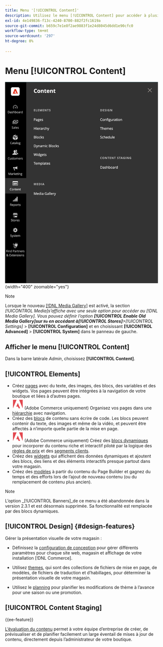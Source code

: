 ```yaml
---
title: Menu '[!UICONTROL Content]'
description: Utilisez le menu [!UICONTROL Content] pour accéder à plusieurs fonctionnalités de gestion du contenu de votre boutique.
exl-id: 4e149836-f13c-4240-8700-882f2fc1619a
source-git-commit: b659c7e1e8f2ae9883f1e24d8045d6dd1e90cfc0
workflow-type: tm+mt
source-wordcount: '297'
ht-degree: 0%

---
```


# Menu [!UICONTROL Content]

![Le menu [!UICONTROL Content] affiché dans l’Admin](./assets/admin-menu-content.png){width="400" zoomable="yes"}

>[!NOTE]
>
>Lorsque le nouveau [[!DNL Media Gallery]](media-gallery.md) est activé, la section _[!UICONTROL Media]_s’affiche avec une seule option pour accéder au [!DNL Media Gallery]. Vous pouvez définir l’option **[!UICONTROL Enable Old Media Gallery]**sur `No` en accédant à&#x200B;**[!UICONTROL Stores]**>_[!UICONTROL Settings]_ > **[!UICONTROL Configuration]** et en choisissant **[!UICONTROL Advanced]** > **[!UICONTROL System]** dans le panneau de gauche.

## Afficher le menu [!UICONTROL Content]

Dans la barre latérale _Admin_, choisissez **[!UICONTROL Content]**.

## [!UICONTROL Elements]

- Créez [pages](pages.md) avec du texte, des images, des blocs, des variables et des widgets. Vos pages peuvent être intégrées à la navigation de votre boutique et liées à d’autres pages.
- ![Adobe Commerce](../assets/adobe-logo.svg) (Adobe Commerce uniquement) Organisez vos pages dans une [hiérarchie](page-hierarchy.md) avec navigation.
- Créez des [blocs](blocks.md) de contenu sans écrire de code. Les blocs peuvent contenir du texte, des images et même de la vidéo, et peuvent être affectés à n’importe quelle partie de la mise en page.
- ![Adobe Commerce](../assets/adobe-logo.svg) (Adobe Commerce uniquement) Créez des [blocs dynamiques](dynamic-blocks.md) pour incorporer du contenu riche et interactif piloté par la logique des [règles de prix](../merchandising-promotions/introduction.md#promotions) et des [segments clients](../customers/customer-segments.md).
- Créez des [widgets](widgets.md) qui affichent des données dynamiques et ajoutent des blocs, des liens et des éléments interactifs presque partout dans votre magasin.
- Créez des [modèles](../page-builder/templates.md) à partir du contenu du Page Builder et gagnez du temps et des efforts lors de l’ajout de nouveau contenu (ou du remplacement de contenu plus ancien).

>[!NOTE]
>
>L’option _[!UICONTROL Banners]_de ce menu a été abandonnée dans la version 2.3.1 et est désormais supprimée. Sa fonctionnalité est remplacée par des blocs dynamiques.

## [!UICONTROL Design] {#design-features}

Gérer la présentation visuelle de votre magasin :

- Définissez la [configuration de conception](configuration.md) pour gérer différents paramètres pour chaque site web, magasin et affichage de votre installation [!DNL Commerce].

- Utilisez [themes](themes.md), qui sont des collections de fichiers de mise en page, de modèles, de fichiers de traduction et d’habillages, pour déterminer la présentation visuelle de votre magasin.

- Utilisez le [planning](schedule.md) pour planifier les modifications de thème à l’avance pour une saison ou une promotion.

## [!UICONTROL Content Staging]

{{ee-feature}}

[L’évaluation du contenu](content-staging.md) permet à votre équipe d’entreprise de créer, de prévisualiser et de planifier facilement un large éventail de mises à jour de contenu, directement depuis l’administrateur de votre boutique.
